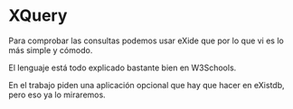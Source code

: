 # XQuery

Para comprobar las consultas podemos usar eXide que por lo que vi es lo más simple y cómodo.

El lenguaje está todo explicado bastante bien en W3Schools.

En el trabajo piden una aplicación opcional que hay que hacer en eXistdb, pero eso ya lo miraremos.
